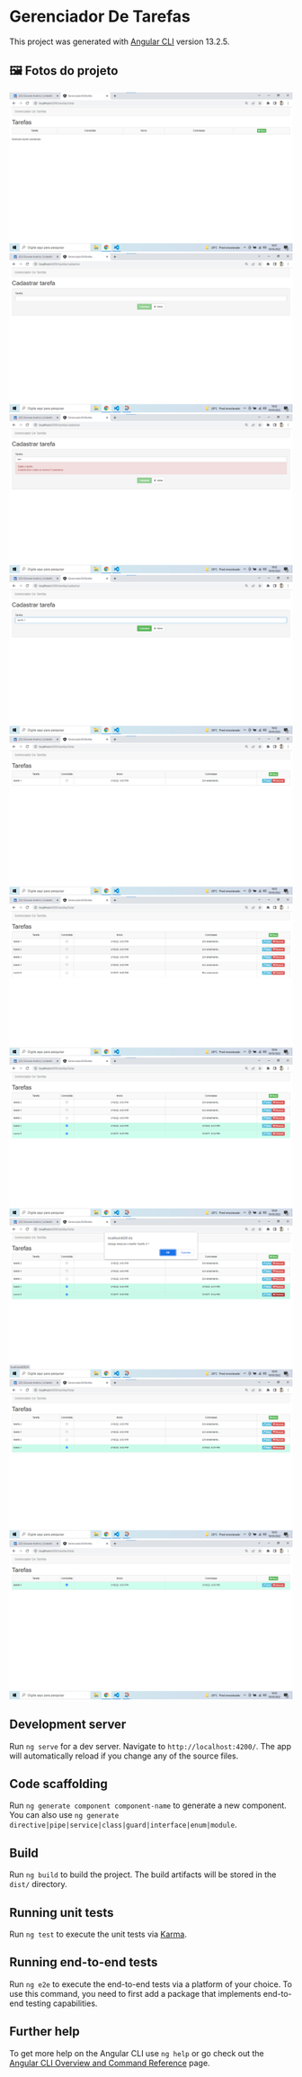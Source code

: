 # Gerenciador De Tarefas

This project was generated with [Angular CLI](https://github.com/angular/angular-cli) version 13.2.5.

## :framed_picture: Fotos do projeto

 ![foto](https://github.com/giovaner10/templete_angular/blob/main/udemy%20-%20gerenciador%20de%20tarefas/1.png)
 ![foto](https://github.com/giovaner10/templete_angular/blob/main/udemy%20-%20gerenciador%20de%20tarefas/2.png)
 ![foto](https://github.com/giovaner10/templete_angular/blob/main/udemy%20-%20gerenciador%20de%20tarefas/3.png)
 ![foto](https://github.com/giovaner10/templete_angular/blob/main/udemy%20-%20gerenciador%20de%20tarefas/4.png)
 ![foto](https://github.com/giovaner10/templete_angular/blob/main/udemy%20-%20gerenciador%20de%20tarefas/5.png)
 ![foto](https://github.com/giovaner10/templete_angular/blob/main/udemy%20-%20gerenciador%20de%20tarefas/6.png)
 ![foto](https://github.com/giovaner10/templete_angular/blob/main/udemy%20-%20gerenciador%20de%20tarefas/7.png)
 ![foto](https://github.com/giovaner10/templete_angular/blob/main/udemy%20-%20gerenciador%20de%20tarefas/8.png)
 ![foto](https://github.com/giovaner10/templete_angular/blob/main/udemy%20-%20gerenciador%20de%20tarefas/9.png)
 ![foto](https://github.com/giovaner10/templete_angular/blob/main/udemy%20-%20gerenciador%20de%20tarefas/10.png)

 
 
## Development server

Run `ng serve` for a dev server. Navigate to `http://localhost:4200/`. The app will automatically reload if you change any of the source files.

## Code scaffolding

Run `ng generate component component-name` to generate a new component. You can also use `ng generate directive|pipe|service|class|guard|interface|enum|module`.

## Build

Run `ng build` to build the project. The build artifacts will be stored in the `dist/` directory.

## Running unit tests

Run `ng test` to execute the unit tests via [Karma](https://karma-runner.github.io).

## Running end-to-end tests

Run `ng e2e` to execute the end-to-end tests via a platform of your choice. To use this command, you need to first add a package that implements end-to-end testing capabilities.

## Further help

To get more help on the Angular CLI use `ng help` or go check out the [Angular CLI Overview and Command Reference](https://angular.io/cli) page.
